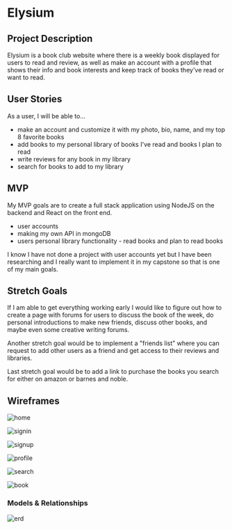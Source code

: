 # Elysium

## Project Description

Elysium is a book club website where there is a weekly book displayed for users to read and review, as well as make an account with a profile that shows their info and book interests and keep track of books they've read or want to read. 

## User Stories

As a user, I will be able to...
- make an account and customize it with my photo, bio, name, and my top 8 favorite books
- add books to my personal library of books I've read and books I plan to read
- write reviews for any book in my library
- search for books to add to my library

## MVP

My MVP goals are to create a full stack application using NodeJS on the backend and React on the front end.
- user accounts
- making my own API in mongoDB
- users personal library functionality - read books and plan to read books

I know I have not done a project with user accounts yet but I have been researching and I really want to implement it in my capstone so that is one of my main goals. 

## Stretch Goals

If I am able to get everything working early I would like to figure out how to create a page with forums for users to discuss the book of the week, do personal introductions to make new friends, discuss other books, and maybe even some creative writing forums.

Another stretch goal would be to implement a "friends list" where you can request to add other users as a friend and get access to their reviews and libraries. 

Last stretch goal would be to add a link to purchase the books you search for either on amazon or barnes and noble.

## Wireframes

![home](https://i.imgur.com/NUzXy8b.png)

![signin](https://i.imgur.com/AQkrw2K.png)

![signup](https://i.imgur.com/foO6XSW.png)

![profile](https://i.imgur.com/BPRY3bq.png)

![search](https://i.imgur.com/WLGIR2z.png)

![book](https://i.imgur.com/0coeewC.png)

### Models & Relationships

![erd](https://i.imgur.com/FzvWPQ3.png)
